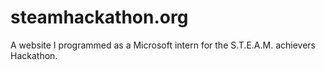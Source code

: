 # steamhackathon.org
A website I programmed as a Microsoft intern for the S.T.E.A.M. achievers Hackathon. 
